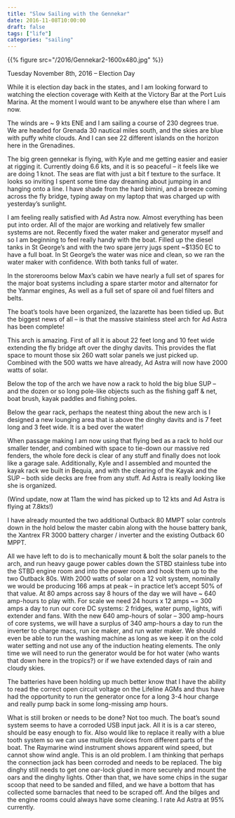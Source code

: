 ```yaml
---
title: "Slow Sailing with the Gennekar"
date: 2016-11-08T10:00:00
draft: false
tags: ["life"]
categories: "sailing"
---
```


{{% figure src="/2016/Gennekar2-1600x480.jpg" %}}

Tuesday November 8th, 2016 – Election Day

While it is election day back in the states, and I am looking forward to watching the election coverage with Keith at the Victory Bar at the Port Luis Marina. At the moment I would want to be anywhere else than where I am now.

The winds are ~ 9 kts ENE and I am sailing a course of 230 degrees true. We are headed for Grenada 30 nautical miles south, and the skies are blue with puffy white clouds. And I can see 22 different islands on the horizon here in the Grenadines.

The big green gennekar is flying, with Kyle and me getting easier and easier at rigging it. Currently doing 6.6 kts, and it is so peaceful – it feels like we are doing 1 knot. The seas are flat with just a bit f texture to the surface. It looks so inviting I spent some time day dreaming about jumping in and hanging onto a line. I have shade from the hard bimini, and a breeze coming across the fly bridge, typing away on my laptop that was charged up with yesterday’s sunlight.

I am feeling really satisfied with Ad Astra now. Almost everything has been put into order. All of the major are working and relatively few smaller systems are not. Recently fixed the water maker and generator myself and so I am beginning to feel really handy with the boat. Filled up the diesel tanks in St George’s and with the two spare jerry jugs spent ~$1350 EC to have a full boat. In St George’s the water was nice and clean, so we ran the water maker with confidence. With both tanks full of water.

In the storerooms below Max’s cabin we have nearly a full set of spares for the major boat systems including a spare starter motor and alternator for the Yanmar engines, As well as a full set of spare oil and fuel filters and belts.

The boat’s tools have been organized, the lazarette has been tidied up. But the biggest news of all – is that the massive stainless steel arch for Ad Astra has been complete!

This arch is amazing. First of all it is about 22 feet long and 10 feet wide extending the fly bridge aft over the dinghy davits. This provides the flat space to mount those six 260 watt solar panels we just picked up. Combined with the 500 watts we have already, Ad Astra will now have 2000 watts of solar.

Below the top of the arch we have now a rack to hold the big blue SUP – and the dozen or so long pole-like objects such as the fishing gaff & net, boat brush, kayak paddles and fishing poles.

Below the gear rack, perhaps the neatest thing about the new arch is I designed a new lounging area that is above the dinghy davits and is 7 feet long and 3 feet wide. It is a bed over the water!

When passage making I am now using that flying bed as a rack to hold our smaller tender, and combined with space to tie-down our massive red fenders, the whole fore deck is clear of any stuff and finally does not look like a garage sale. Additionally, Kyle and I assembled and mounted the kayak rack we built in Bequia, and with the clearing of the Kayak and the SUP – both side decks are free from any stuff. Ad Astra is really looking like she is organized.

(Wind update, now at 11am the wind has picked up to 12 kts and Ad Astra is flying at 7.8kts!)

I have already mounted the two additional Outback 80 MMPT solar controls down in the hold below the master cabin along with the house battery bank, the Xantrex FR 3000 battery charger / inverter and the existing Outback 60 MPPT.

All we have left to do is to mechanically mount & bolt the solar panels to the arch, and run heavy gauge power cables down the STBD stainless tube into the STBD engine room and into the power room and hook them up to the two Outback 80s. With 2000 watts of solar on a 12 volt system, nominally we would be producing 166 amps at peak – in practice let’s accept 50% of that value. At 80 amps across say 8 hours of the day we will have ~ 640 amp-hours to play with. For scale we need 24 hours x 12 amps ~= 300 amps a day to run our core DC systems: 2 fridges, water pump, lights, wifi extender and fans. With the new 640 amp-hours of solar – 300 amp-hours of core systems, we will have a surplus of 340 amp-hours a day to run the inverter to charge macs, run ice maker, and run water maker. We should even be able to run the washing machine as long as we keep it on the cold water setting and not use any of the induction heating elements. The only time we will need to run the generator would be for hot water (who wants that down here in the tropics?) or if we have extended days of rain and cloudy skies.

The batteries have been holding up much better know that I have the ability to read the correct open circuit voltage on the Lifeline AGMs and thus have had the opportunity to run the generator once for a long 3-4 hour charge and really pump back in some long-missing amp hours.

What is still broken or needs to be done? Not too much. The boat’s sound system seems to have a corroded USB input jack. All it is is a car stereo, should be easy enough to fix. Also would like to replace it really with a blue tooth system so we can use multiple devices from different parts of the boat. The Raymarine wind instrument shows apparent wind speed, but cannot show wind angle. This is an old problem. I am thinking that perhaps the connection jack has been corroded and needs to be replaced. The big dinghy still needs to get one oar-lock glued in more securely and mount the oars and the dinghy lights. Other than that, we have some chips in the sugar scoop that need to be sanded and filled, and we have a bottom that has collected some barnacles that need to be scraped off. And the bilges and the engine rooms could always have some cleaning. I rate Ad Astra at 95% currently.


